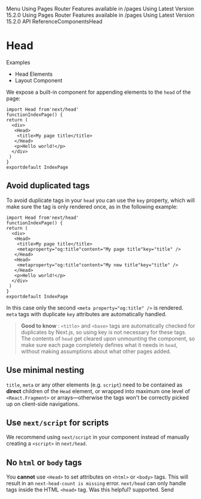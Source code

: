 Menu
Using Pages Router
Features available in /pages
Using Latest Version
15.2.0
Using Pages Router
Features available in /pages
Using Latest Version
15.2.0
API ReferenceComponentsHead
# Head
Examples
  * Head Elements
  * Layout Component


We expose a built-in component for appending elements to the `head` of the page:
```
import Head from'next/head'
functionIndexPage() {
return (
  <div>
   <Head>
    <title>My page title</title>
   </Head>
   <p>Hello world!</p>
  </div>
 )
}
exportdefault IndexPage
```

## Avoid duplicated tags
To avoid duplicate tags in your `head` you can use the `key` property, which will make sure the tag is only rendered once, as in the following example:
```
import Head from'next/head'
functionIndexPage() {
return (
  <div>
   <Head>
    <title>My page title</title>
    <metaproperty="og:title"content="My page title"key="title" />
   </Head>
   <Head>
    <metaproperty="og:title"content="My new title"key="title" />
   </Head>
   <p>Hello world!</p>
  </div>
 )
}
exportdefault IndexPage
```

In this case only the second `<meta property="og:title" />` is rendered. `meta` tags with duplicate `key` attributes are automatically handled.
> **Good to know** : `<title>` and `<base>` tags are automatically checked for duplicates by Next.js, so using key is not necessary for these tags.
> The contents of `head` get cleared upon unmounting the component, so make sure each page completely defines what it needs in `head`, without making assumptions about what other pages added.
## Use minimal nesting
`title`, `meta` or any other elements (e.g. `script`) need to be contained as **direct** children of the `Head` element, or wrapped into maximum one level of `<React.Fragment>` or arrays—otherwise the tags won't be correctly picked up on client-side navigations.
## Use `next/script` for scripts
We recommend using `next/script` in your component instead of manually creating a `<script>` in `next/head`.
## No `html` or `body` tags
You **cannot** use `<Head>` to set attributes on `<html>` or `<body>` tags. This will result in an `next-head-count is missing` error. `next/head` can only handle tags inside the HTML `<head>` tag.
Was this helpful?
supported.
Send
